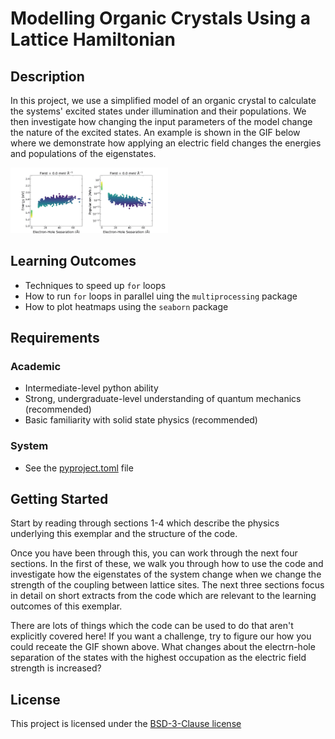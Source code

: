 # Modelling Organic Crystals Using a Lattice Hamiltonian

## Description

In this project, we use a simplified model of an organic crystal to calculate the systems' excited states under illumination and their populations. We then investigate how changing the input parameters of the model change the nature of the excited states. An example is shown in the GIF below where we demonstrate how applying an electric field changes the energies and populations of the eigenstates. 

<img src="https://github.com/ImperialCollegeLondon/ReCoDE_Lattice_Hamiltonian/blob/42-write-readme-file/docs/assets/ReCoDe.gif" alt="Gif" style="width:50%; height:auto;">

## Learning Outcomes

- Techniques to speed up ```for``` loops
- How to run ```for``` loops in parallel uing the ```multiprocessing``` package
- How to plot heatmaps using the ```seaborn``` package

## Requirements

<!--
If your exemplar requires students to have a background knowledge of something
especially this is the place to mention that.

List any resources you would recommend to get the students started.

If there is an existing exemplar in the ReCoDE repositories link to that.
-->

### Academic
- Intermediate-level python ability
- Strong, undergraduate-level understanding of quantum mechanics (recommended)
- Basic familiarity with solid state physics (recommended)

### System
- See the [pyproject.toml](pyproject.toml) file

## Getting Started

Start by reading through sections 1-4 which describe the physics underlying this exemplar and the structure of the code. 

Once you have been through this, you can work through the next four sections. In the first of these, we walk you through how to use the code and investigate how the eigenstates of the system change when we change the strength of the coupling between lattice sites. The next three sections focus in detail on short extracts from the code which are relevant to the learning outcomes of this exemplar. 

There are lots of things which the code can be used to do that aren't explicitly covered here! If you want a challenge, try to figure our how you could receate the GIF shown above. What changes about the electrn-hole separation of the states with the highest occupation as the electric field strength is increased?

<!-- Change this to your License. Make sure you have added the file on GitHub -->

## License

This project is licensed under the [BSD-3-Clause license](LICENSE.md)
